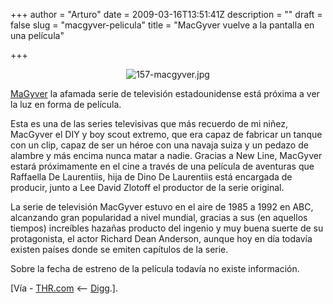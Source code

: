 +++
author = "Arturo"
date = 2009-03-16T13:51:41Z
description = ""
draft = false
slug = "macgyver-pelicula"
title = "MacGyver vuelve a la pantalla en una película"

+++

 <p align="center"><img src="http://geeksan.com/wp-content/uploads/import/157-macgyver.jpg" alt="157-macgyver.jpg" /></p>

<p><a href="http://geek.cl/wp-content/uploads/2009/03/MacGyver">MaGyver</a> la afamada serie de televisión estadounidense está próxima a ver la luz en forma de película.</p>

<p>Esta es una de las series televisivas que más recuerdo de mi niñez, MacGyver el DIY y boy scout extremo, que era capaz de fabricar un tanque con un clip, capaz de ser un héroe con una navaja suiza y un pedazo de alambre y más encima nunca matar a nadie. Gracias a New Line, MacGyver estará próximamente en el cine a través de una película de aventuras que Raffaella De Laurentiis, hija de Dino De Laurentiis está encargada de producir, junto a Lee David Zlotoff  el productor de la serie original.</p>

<p>La serie de televisión MacGyver estuvo en el aire de 1985 a 1992 en ABC, alcanzando gran popularidad a nivel mundial, gracias a sus (en aquellos tiempos) increíbles hazañas producto del ingenio y muy buena suerte de su protagonista, el actor Richard Dean Anderson, aunque hoy en día todavía existen países donde se emiten capítulos de la serie.</p> 

<p>Sobre la fecha de estreno de la película todavía no existe información.</p>

<p>[Vía - <a href="http://www.hollywoodreporter.com/hr/content_display/news/e3i68061ff8eae6a63772900e662e5accd6">THR.com</a> &lt;-- <a href="http://digg.com/movies/MacGyver_Is_Coming_To_Big_Screen_Using_Gum_and_Duct_Tape">Digg</a>.].</p>